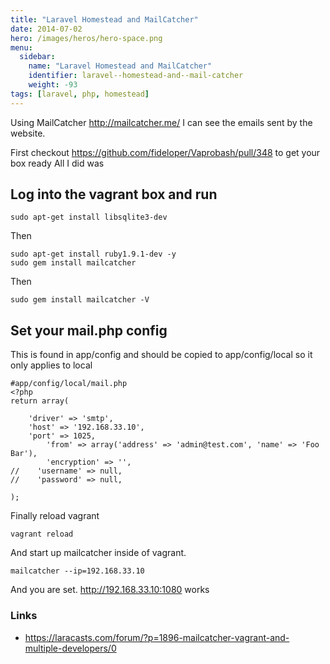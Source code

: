 ```yaml
---
title: "Laravel Homestead and MailCatcher"
date: 2014-07-02
hero: /images/heros/hero-space.png
menu:
  sidebar:
    name: "Laravel Homestead and MailCatcher"
    identifier: laravel--homestead-and--mail-catcher
    weight: -93
tags: [laravel, php, homestead]
---
```


Using MailCatcher http://mailcatcher.me/ I can see the emails sent by the website.

First checkout https://github.com/fideloper/Vaprobash/pull/348 to get your box ready
All I did was 

## Log into the vagrant box and run

~~~
sudo apt-get install libsqlite3-dev
~~~

Then

~~~
sudo apt-get install ruby1.9.1-dev -y
sudo gem install mailcatcher
~~~

Then

~~~
sudo gem install mailcatcher -V
~~~

## Set your mail.php config

This is found in app/config and should be copied to app/config/local so it only applies to local

~~~
#app/config/local/mail.php
<?php
return array(

	'driver' => 'smtp',
	'host' => '192.168.33.10',
	'port' => 1025,
        'from' => array('address' => 'admin@test.com', 'name' => 'Foo Bar'),
        'encryption' => '',
//    'username' => null,
//    'password' => null,

);
~~~

Finally reload vagrant

~~~
vagrant reload
~~~

And start up mailcatcher inside of vagrant. 

~~~
mailcatcher --ip=192.168.33.10
~~~

And you are set. http://192.168.33.10:1080 works



### Links
  * https://laracasts.com/forum/?p=1896-mailcatcher-vagrant-and-multiple-developers/0